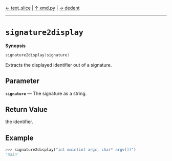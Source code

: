 [&#8592; text_slice](xmd--text_slice.md) | [&#8593; xmd.py](xmd.md) | [&#8594; dedent](xmd--dedent.md)
***

# `signature2display`
**Synopsis**

```cpp
signature2display(signature)
```

Extracts the displayed identifier out of a signature.

## Parameter
**`signature`** &#8213; The signature as a string.  
## Return Value

the identifier.

## Example

```python
>>> signature2display("int main(int argc, char* argv[])")
'main'
```


